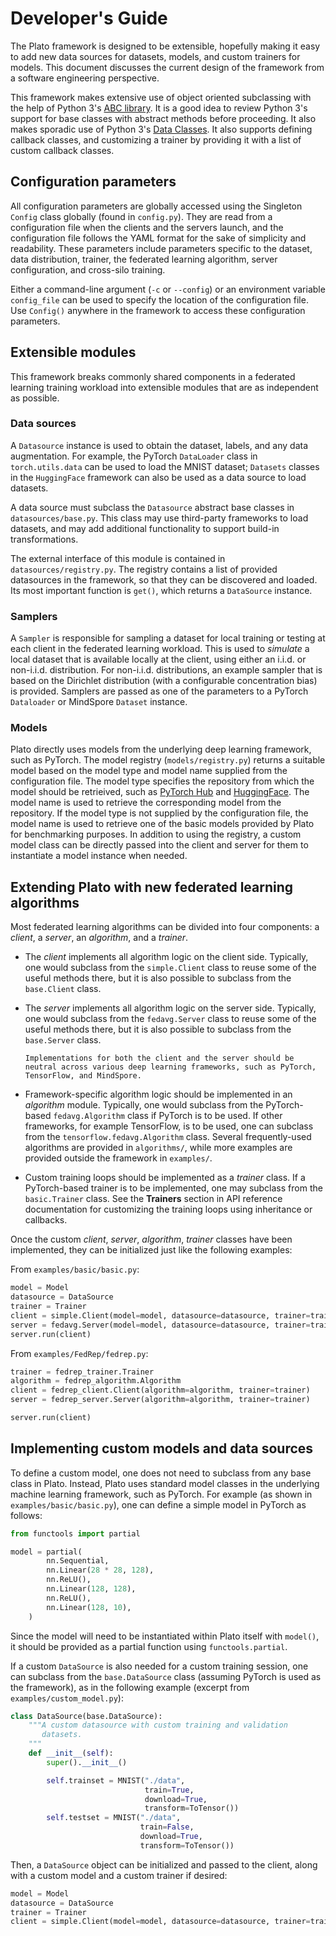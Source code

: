 
# Developer's Guide 

The Plato framework is designed to be extensible, hopefully making it easy to add new data sources for datasets, models, and custom trainers for models. This document discusses the current design of the framework from a software engineering perspective.

This framework makes extensive use of object oriented subclassing with the help of Python 3's [ABC library](https://docs.python.org/3/library/abc.html). It is a good idea to review Python 3's support for base classes with abstract methods before proceeding. It also makes sporadic use of Python 3's [Data Classes](https://docs.python.org/3/library/dataclasses.html). It also supports defining callback classes, and customizing a trainer by providing it with a list of custom callback classes.

## Configuration parameters

All configuration parameters are globally accessed using the Singleton `Config` class globally (found in `config.py`). They are read from a configuration file when the clients and the servers launch, and the configuration file follows the YAML format for the sake of simplicity and readability. These parameters include parameters specific to the dataset, data distribution, trainer, the federated learning algorithm, server configuration, and cross-silo training.

Either a command-line argument (`-c` or `--config`) or an environment variable `config_file` can be used to specify the location of the configuration file. Use `Config()` anywhere in the framework to access these configuration parameters.

## Extensible modules

This framework breaks commonly shared components in a federated learning training workload into extensible modules that are as independent as possible.

### Data sources

A `Datasource` instance is used to obtain the dataset, labels, and any data augmentation. For example, the PyTorch `DataLoader` class in `torch.utils.data` can be used to load the MNIST dataset; `Datasets` classes in the `HuggingFace` framework can also be used as a data source to load datasets.

A data source must subclass the `Datasource` abstract base classes in `datasources/base.py`. This class may use third-party frameworks to load datasets, and may add additional functionality to support build-in transformations.

The external interface of this module is contained in `datasources/registry.py`. The registry contains a list of provided datasources in the framework, so that they can be discovered and loaded. Its most important function is `get()`, which returns a `DataSource` instance.

### Samplers 

A `Sampler` is responsible for sampling a dataset for local training or testing at each client in the federated learning workload. This is used to *simulate* a local dataset that is available locally at the client, using either an i.i.d. or non-i.i.d. distribution. For non-i.i.d. distributions, an example sampler that is based on the Dirichlet distribution (with a configurable concentration bias) is provided. Samplers are passed as one of the parameters to a PyTorch `Dataloader` or MindSpore `Dataset` instance.

### Models

Plato directly uses models from the underlying deep learning framework, such as PyTorch. The model registry (`models/registry.py`) returns a suitable model based on the model type and model name supplied from the configuration file. The model type specifies the repository from which the model should be retrieived, such as [PyTorch Hub](https://pytorch.org/hub/) and [HuggingFace](https://huggingface.co/). The model name is used to retrieve the corresponding model from the repository. If the model type is not supplied by the configuration file, the model name is used to retrieve one of the basic models provided by Plato for benchmarking purposes. In addition to using the registry, a custom model class can be directly passed into the client and server for them to instantiate a model instance when needed.

## Extending Plato with new federated learning algorithms

Most federated learning algorithms can be divided into four components: a *client*, a *server*, an *algorithm*, and a *trainer*.

- The *client* implements all algorithm logic on the client side. Typically, one would subclass from the `simple.Client` class to reuse some of the useful methods there, but it is also possible to subclass from the `base.Client` class.

- The *server* implements all algorithm logic on the server side. Typically, one would subclass from the `fedavg.Server` class to reuse some of the useful methods there, but it is also possible to subclass from the `base.Server` class.

    ```{note}
    Implementations for both the client and the server should be neutral across various deep learning frameworks, such as PyTorch, TensorFlow, and MindSpore.
    ```

- Framework-specific algorithm logic should be implemented in an *algorithm* module. Typically, one would subclass from the PyTorch-based `fedavg.Algorithm` class if PyTorch is to be used. If other frameworks, for example TensorFlow, is to be used, one can subclass from the `tensorflow.fedavg.Algorithm` class. Several frequently-used algorithms are provided in `algorithms/`, while more examples are provided outside the framework in `examples/`.

- Custom training loops should be implemented as a *trainer* class. If a PyTorch-based trainer is to be implemented, one may subclass from the `basic.Trainer` class. See the **Trainers** section in API reference documentation for customizing the training loops using inheritance or callbacks.

Once the custom *client*, *server*, *algorithm*, *trainer* classes have been implemented, they can be initialized just like the following examples:

From `examples/basic/basic.py`:

```python
model = Model
datasource = DataSource
trainer = Trainer
client = simple.Client(model=model, datasource=datasource, trainer=trainer)
server = fedavg.Server(model=model, datasource=datasource, trainer=trainer)
server.run(client)
```

From `examples/FedRep/fedrep.py`:

```python
trainer = fedrep_trainer.Trainer
algorithm = fedrep_algorithm.Algorithm
client = fedrep_client.Client(algorithm=algorithm, trainer=trainer)
server = fedrep_server.Server(algorithm=algorithm, trainer=trainer)

server.run(client)
```

## Implementing custom models and data sources

To define a custom model, one does not need to subclass from any base class in Plato. Instead, Plato uses standard model classes in the underlying machine learning framework, such as PyTorch. For example (as shown in `examples/basic/basic.py`), one can define a simple model in PyTorch as follows:

```python
from functools import partial

model = partial(
        nn.Sequential,
        nn.Linear(28 * 28, 128),
        nn.ReLU(),
        nn.Linear(128, 128),
        nn.ReLU(),
        nn.Linear(128, 10),
    )
```

Since the model will need to be instantiated within Plato itself with `model()`, it should be provided as a partial function using `functools.partial`.

If a custom `DataSource` is also needed for a custom training session, one can subclass from the `base.DataSource` class (assuming PyTorch is used as the framework), as in the following example (excerpt from `examples/custom_model.py`):

```python
class DataSource(base.DataSource):
    """A custom datasource with custom training and validation
       datasets.
    """
    def __init__(self):
        super().__init__()

        self.trainset = MNIST("./data",
                              train=True,
                              download=True,
                              transform=ToTensor())
        self.testset = MNIST("./data",
                             train=False,
                             download=True,
                             transform=ToTensor())
```

Then, a `DataSource` object can be initialized and passed to the client, along with a custom model and a custom trainer if desired:

```python
model = Model
datasource = DataSource
trainer = Trainer
client = simple.Client(model=model, datasource=datasource, trainer=trainer)
```

